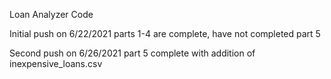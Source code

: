 Loan Analyzer Code

Initial push on 6/22/2021
    parts 1-4 are complete, have not completed part 5

Second push on 6/26/2021
    part 5 complete with addition of inexpensive_loans.csv

    
